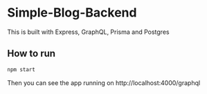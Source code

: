 # Simple-Blog-Backend

This is built with Express, GraphQL, Prisma and Postgres

## How to run

```bash
npm start
```

Then you can see the app running on http://localhost:4000/graphql
